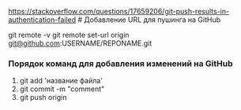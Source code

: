 https://stackoverflow.com/questions/17659206/git-push-results-in-authentication-failed # Добавление URL для пушинга на GitHub

git remote -v
git remote set-url origin git@github.com:USERNAME/REPONAME.git

### Порядок команд для добавления изменений на GitHub

1. git add 'название файла'
2. git commit -m "comment"
3. git push origin